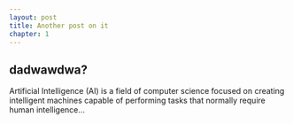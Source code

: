 ```yaml
---
layout: post
title: Another post on it
chapter: 1
---
```


## dadwawdwa?

Artificial Intelligence (AI) is a field of computer science focused on creating intelligent machines capable of performing tasks that normally require human intelligence...
